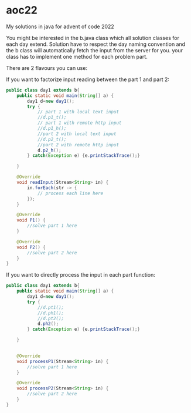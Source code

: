 # aoc22
My solutions in java for advent of code 2022

You might be interested in the b.java class which all solution classes for each day extend. Solution have to respect the day<x> naming convention and the b class will automatically fetch the input from the server for you.
your class has to implement one method for each problem part.

There are 2 flavours you can use:

If you want to factorize input reading between the part 1 and part 2:

```java
public class day1 extends b{    
    public static void main(String[] a) {
        day1 d=new day1();
        try {
            // part 1 with local text input
            //d.p1_t();
            // part 1 with remote http input
            //d.p1_h();
            //part 2 with local text input
            //d.p2_t();
            //part 2 with remote http input
            d.p2_h();
        } catch(Exception e) {e.printStackTrace();}

    }

    @Override
    void readInput(Stream<String> in) {
        in.forEach(str -> {
            // process each line here
        });
    }

    @Override
    void P1() {
        //solve part 1 here
    }

    @Override
    void P2() {
        //solve part 2 here
    }
}
```

If you want to directly process the input in each part function:

```java
public class day1 extends b{    
    public static void main(String[] a) {
        day1 d=new day1();
        try {
            //d.pt1();
            //d.ph1();
            //d.pt2();
            d.ph2();
        } catch(Exception e) {e.printStackTrace();}

    }

  
    @Override
    void processP1(Stream<String> in) {
        //solve part 1 here
    }

    @Override
    void processP2(Stream<String> in) {
        //solve part 2 here
    }
}
```

